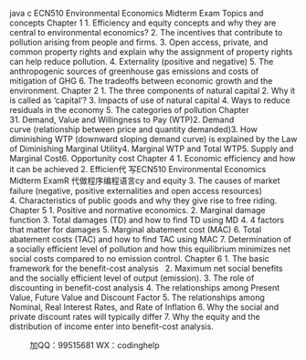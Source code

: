 java c
ECN510 Environmental Economics
Midterm Exam
Topics and concepts
Chapter 1
1. Efficiency and equity concepts and why they are central to environmental economics?
2. The incentives that contribute to pollution arising from people and firms.
3. Open access, private, and common property rights and explain why the assignment of property rights can help reduce pollution.
4. Externality (positive and negative)
5. The anthropogenic sources of greenhouse gas emissions and costs of mitigation of GHG
6. The tradeoffs between economic growth and the environment.
Chapter 2
1. The three components of natural capital
2. Why it is called as ‘capital’?
3. Impacts of use of natural capital
4. Ways to reduce residuals in the economy
5. The categories of pollution
Chapter 31. Demand, Value and Willingness to Pay (WTP)2. Demand curve (relationship between price and quantity demanded)3. How diminishing WTP (downward sloping demand curve) is explained by the Law of Diminishing Marginal Utility4. Marginal WTP and Total WTP5. Supply and Marginal Cost6. Opportunity cost
Chapter 4
1. Economic efficiency and how it can be achieved
2. Efficien代 写ECN510 Environmental Economics Midterm ExamR
代做程序编程语言cy and equity
3. The causes of market failure (negative, positive externalities and open access resources)
4. Characteristics of public goods and why they give rise to free riding.
Chapter 5
1. Positive and normative economics.
2. Marginal damage function 
3. Total damages (TD) and how to find TD using MD
4. 4 factors that matter for damages
5. Marginal abatement cost (MAC)
6. Total abatement costs (TAC) and how to find TAC using MAC
7. Determination of a socially efficient level of pollution and how this equilibrium minimizes net social costs compared to no emission control.
Chapter 6
1. The basic framework for the benefit-cost analysis  
2. Maximum net social benefits and the socially efficient level of output (emission).
3. The role of discounting in benefit-cost analysis
4. The relationships among Present Value, Future Value and Discount Factor
5. The relationships among Nominal, Real Interest Rates, and Rate of Inflation
6. Why the social and private discount rates will typically differ
7. Why the equity and the distribution of income enter into benefit-cost analysis.


         
加QQ：99515681  WX：codinghelp
